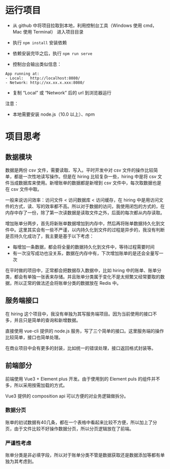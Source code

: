 # 运行项目

* 从 github 中将项目拉取到本地，利用控制台工具（Windows 使用 cmd，Mac 使用 Terminal） 进入项目目录

* 执行 `npm install` 安装依赖

* 依赖安装完毕之后，执行 `npm run serve`

* 控制台会输出类似信息：

```
App running at:
- Local:   http://localhost:8080/
- Network: http://xx.xx.x.xxx:8080/
```

* 复制 “Local” 或 “Network” 后的 url 到浏览器运行

注意：

* 本地需要安装 node.js（10.0 以上）、npm

# 项目思考

## 数据模块

数据是两份 csv 文件，需要读取、写入。平时开发中对 csv 文件的操作比较简单，都是一次性地读写操作。但是在 hiring 比较复杂一些，hiring 中是将 csv 文件当成数据库来使用。新增账单的数据都是新增到 csv 文件中，每次取数据也是在 csv 文件中取。

一般来说访问效率：访问文件 < 访问数据库 < 访问缓存，在 hiring 中是用访问文件的方式，读、写的效率都不高。所以对于数据的访问，我使用闭包的方式的，在内存中存了一份，除了第一次读数据是读取文件之外，后面的每次都从内存读取。

增加账单分两步，首先将新账单数据增加到内存中，然后再将账单数据持久化到文件中。这里其实会有一些不严谨，以内持久化到文件的过程是异步的，我没有判断是否持久化成功了，我主要是基于以下考虑：

* 每增加一条数据，都会将全量的数据持久化到文件中，等待过程需要时间
* 有一次没写成功也没关系，数据在内存中有，下次增加账单的是还会全量写一次

在平时做的项目中，正常都会把数据存入数据中，比如 hiring 中的账单、账单分类，都会有单独一张表来存储。并且账单分类属于变化不是太频繁又经常要取的数据，所以正常的做法还会将账单分类的数据放在 Redis 中。

## 服务端接口

在 hiring 这个项目中，我没有单独为其写服务端项目。因为当前使用的接口不多，并且只是简单的查询和新增数据。

直接使用 vue-cli 提供的 node.js 服务，写了三个简单的接口。这里服务端的操作比较简单，接口也简单处理。

在商业项目中会有更多的封装，比如统一的错误处理，接口返回格式封装等。

## 前端部分

前端使用 Vue3 + Element plus 开发。由于使用到的 Element puls 的组件并不多，所以采用按需加载的方式。

Vue3 提供的 composition api 可以方便的对业务逻辑做拆分。

### 数据分页

账单的初试数据有40几条，都在一个表格中看起来比较不方便，所以加上了分页，由于文件比较不好操作数据分页，所以分页逻辑放在了前端。

### 严谨性考虑

账单分类是非必填字段，所以对于账单分类不管是数据获取还是数据添加等都有单独为其考虑到。























